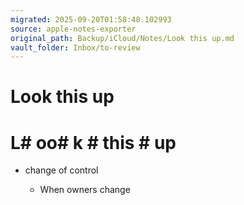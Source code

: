```yaml
---
migrated: 2025-09-20T01:58:48.102993
source: apple-notes-exporter
original_path: Backup/iCloud/Notes/Look this up.md
vault_folder: Inbox/to-review
---
```

# Look this up

# L# oo# k # this # up

- change of control 

	- When owners change 

